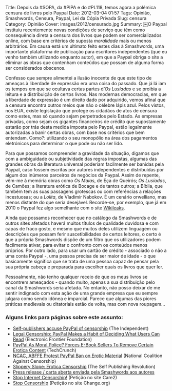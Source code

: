 Title: Depois da #SOPA, da #PIPA e do #PL118, temos agora a polémica censura de livros pelo Paypal 
Date: 2012-03-04 01:57
Tags: Opinião, Smashwords, Censura, Paypal, Lei da Cópia Privada
Slug: censura
Category: Opinião
Cover: images/2012/censurado.jpg
Summary: ￼O Paypal instituiu recentemente novas condições de serviço que têm como consequência direta a censura dos livros que podem ser comercializados online, com base em critérios de suposta *moralidade* mais ou menos arbitrários. Em causa está um ultimato feito estes dias à Smashwords, uma importante plataforma de publicação para escritores independentes (que eu venho também utilizando enquanto autor), em que a Paypal obriga o site a eliminar as obras que contenham conteúdos que possam de alguma forma ser considerados obscenos.

Confesso que sempre alimentei a ilusão inocente de que este tipo de ameaças à liberdade de expressão era uma coisa do passado. Que já lá iam os tempos em que se ocultava certas partes d’*Os Lusíadas* e se proibia a leitura e a distribuição de certos livros. Nas modernas democracias, em que a liberdade de expressão é um direito dado por adquirido, vemos afinal que a censura encontra outros meios que não o célebre lápis azul. Pelos vistos, nos EUA, existe legislação que protege os cidadãos de atos de censura como estes, mas só quando sejam perpetrados pelo Estado. As empresas privadas, como sejam os gigantes financeiros de crédito que supostamente estarão por trás desta medida imposta pelo Paypal, estão legalmente autorizadas a banir certas obras, com base nos critérios que bem entendam. Como?: utilizando o seu monopólio na área dos pagamentos eletrónicos para determinar o que pode ou não ser lido.

Para que possamos compreender a gravidade da situação, digamos que com a ambiguidade ou subjetividade das regras impostas, algumas das grandes obras da literatura universal poderiam facilmente ser banidas pela Paypal, caso fossem escritas por autores independentes e distribuídas por algum dos inúmeros parceiros de negócios da Paypal. Assim de repente, vêm-me à memória obras como *Os Maias*, de Eça de Queirós; *Os Lusíadas*, de Camões; a literatura erótica de Bocage e de tantos outros; a Bíblia, que também tem as suas passagens grotescas ou com referências a relações incestuosas; ou a *Lolita*, de Vladimir Nabokov. É um cenário orwelliano, mas menos distante do que seria desejável. Recorde-se, por exemplo, que já em 2010 o Paypal fez algo semelhante com o site [Wikileaks](http://wikileaks.org/).

Ainda que possamos reconhecer que no catálogo da Smashwords e de outros sites afetados haverá muitos títulos de qualidade duvidosa e com capas de fraco gosto, e mesmo que muitos deles utilizem linguagem ou descrições que possam ferir suscetibilidades de certos leitores, o certo é que a própria Smashwords dispõe de um filtro que os utilizadores podem facilmente ativar, para evitar o confronto com os conteúdos menos próprios. Por outro lado, para usar um cartão de crédito - associado o não a uma conta Paypal -, uma pessoa precisa de ser maior de idade - o que basicamente significa que se trata de uma pessoa capaz de pensar pela sua própria cabeça e preparada para escolher quais os livros que quer ler.

Pessoalmente, não tenho qualquer receio de que os meus livros se encontrem ameaçados - quando muito, apenas a sua distribuição pelo canal da Smashwords seria afetada. No entanto, não posso deixar de me sentir indignado com esta ação de uma grande empresa que eu sempre julgara como sendo idónea e imparcial. Parece que algumas das piores práticas medievais ou ditatoriais estão de volta, mas com nova roupagem…


### Alguns links para páginas sobre este assunto:

-	[Self-publishers accuse PayPal of censorship](http://www.independent.co.uk/life-style/gadgets-and-tech/news/selfpublishers-accuse-paypal-of-censorship-7534792.html) (The Independent)
-	[Legal Censorship: PayPal Makes a Habit of Deciding What Users Can Read](https://www.eff.org/deeplinks/2012/02/legal-censorship-paypal-makes-habit-deciding-what-users-can-read) (Electronic Frontier Foundation)
-	[PayPal As Moral Police? Forces E-Book Sellers To Remove Certain Erotica Content](http://techcrunch.com/2012/02/26/paypal-erotica-smashwords-censorshi/) (TechCrunch)
-	[NCAC, ABFFE Protest PayPal Ban on Erotic Material](http://www.ncac.org/NCAC-ABFFE-Send-Letter-To-PayPal-eBay) (National Coalition Against Censorship)
-	[Slippery Slope: Erotica Censorship](http://theselfpublishingrevolution.blogspot.com/2012/02/slippery-slope-erotica-censorship.html) (The Self Publishing Revolution)
-	[Press release / carta aberta enviada pela Smashwords aos autores](https://www.smashwords.com/press/release/28)
-	[Stop Internet Censorship!](http://www.thepetitionsite.com/7/stop-internet-censorship/) (Petição no site Care2)
-	[Stop Censorship](http://www.change.org/petitions/stop-censorship-2) (Petição no site Change.org)

